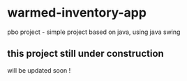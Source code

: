 # warmed-inventory-app
pbo project - simple project based on java, using java swing
## this project still under construction
will be updated soon ! 
